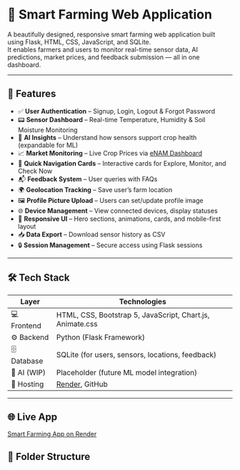 # 🌾 Smart Farming Web Application

A beautifully designed, responsive smart farming web application built using Flask, HTML, CSS, JavaScript, and SQLite.  
It enables farmers and users to monitor real-time sensor data, AI predictions, market prices, and feedback submission — all in one dashboard.

---

## 🚀 Features

- ✅ **User Authentication** – Signup, Login, Logout & Forgot Password
- 📟 **Sensor Dashboard** – Real-time Temperature, Humidity & Soil Moisture Monitoring
- 🧠 **AI Insights** – Understand how sensors support crop health (expandable for ML)
- 📈 **Market Monitoring** – Live Crop Prices via [eNAM Dashboard](https://enam.gov.in/web/dashboard/live_price)
- 🧭 **Quick Navigation Cards** – Interactive cards for Explore, Monitor, and Check Now
- 📬 **Feedback System** – User queries with FAQs
- 🌍 **Geolocation Tracking** – Save user’s farm location
- 🖼 **Profile Picture Upload** – Users can set/update profile image
- 🌐 **Device Management** – View connected devices, display statuses
- 🎨 **Responsive UI** – Hero sections, animations, cards, and mobile-first layout
- 📥 **Data Export** – Download sensor history as CSV
- 🔒 **Session Management** – Secure access using Flask sessions
---

## 🛠️ Tech Stack

| Layer        | Technologies                                     |
|-------------|--------------------------------------------------|
| 💻 Frontend  | HTML, CSS, Bootstrap 5, JavaScript, Chart.js, Animate.css |
| ⚙️ Backend   | Python (Flask Framework)                         |
| 🗄️ Database  | SQLite (for users, sensors, locations, feedback) |
| 🧠 AI (WIP)  | Placeholder (future ML model integration)        |
| 🚀 Hosting   | [Render](https://render.com), GitHub             |

---
## 🌐 Live App
[Smart Farming App on Render](https://smart-farming-app-tcrz.onrender.com)

## 📁 Folder Structure

